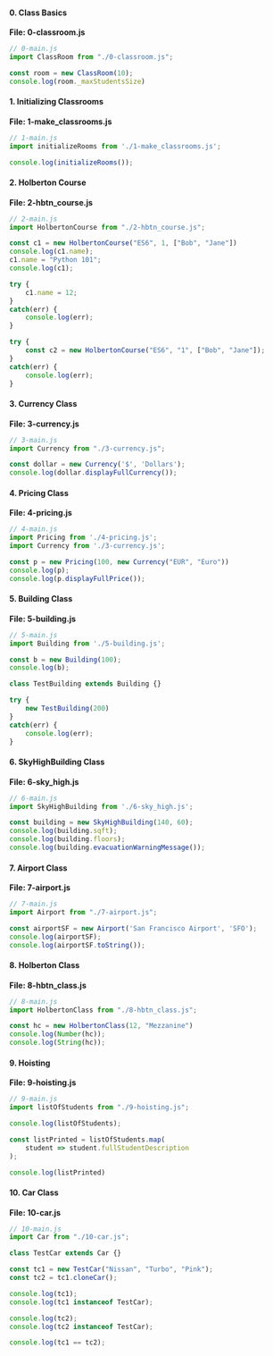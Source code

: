 #### 0. Class Basics

**File: 0-classroom.js**

```javascript
// 0-main.js
import ClassRoom from "./0-classroom.js";

const room = new ClassRoom(10);
console.log(room._maxStudentsSize)
```

#### 1. Initializing Classrooms

**File: 1-make_classrooms.js**

```javascript
// 1-main.js
import initializeRooms from './1-make_classrooms.js';

console.log(initializeRooms());
```

#### 2. Holberton Course

**File: 2-hbtn_course.js**

```javascript
// 2-main.js
import HolbertonCourse from "./2-hbtn_course.js";

const c1 = new HolbertonCourse("ES6", 1, ["Bob", "Jane"])
console.log(c1.name);
c1.name = "Python 101";
console.log(c1);

try {
    c1.name = 12;
} 
catch(err) {
    console.log(err);
}

try {
    const c2 = new HolbertonCourse("ES6", "1", ["Bob", "Jane"]);
}
catch(err) {
    console.log(err);
}
```

#### 3. Currency Class

**File: 3-currency.js**

```javascript
// 3-main.js
import Currency from "./3-currency.js";

const dollar = new Currency('$', 'Dollars');
console.log(dollar.displayFullCurrency());
```

#### 4. Pricing Class

**File: 4-pricing.js**

```javascript
// 4-main.js
import Pricing from './4-pricing.js';
import Currency from './3-currency.js';

const p = new Pricing(100, new Currency("EUR", "Euro"))
console.log(p);
console.log(p.displayFullPrice());
```

#### 5. Building Class

**File: 5-building.js**

```javascript
// 5-main.js
import Building from './5-building.js';

const b = new Building(100);
console.log(b);

class TestBuilding extends Building {}

try {
    new TestBuilding(200)
}
catch(err) {
    console.log(err);
}
```

#### 6. SkyHighBuilding Class

**File: 6-sky_high.js**

```javascript
// 6-main.js
import SkyHighBuilding from './6-sky_high.js';

const building = new SkyHighBuilding(140, 60);
console.log(building.sqft);
console.log(building.floors);
console.log(building.evacuationWarningMessage());
```

#### 7. Airport Class

**File: 7-airport.js**

```javascript
// 7-main.js
import Airport from "./7-airport.js";

const airportSF = new Airport('San Francisco Airport', 'SFO');
console.log(airportSF);
console.log(airportSF.toString());
```

#### 8. Holberton Class

**File: 8-hbtn_class.js**

```javascript
// 8-main.js
import HolbertonClass from "./8-hbtn_class.js";

const hc = new HolbertonClass(12, "Mezzanine")
console.log(Number(hc));
console.log(String(hc));
```

#### 9. Hoisting

**File: 9-hoisting.js**

```javascript
// 9-main.js
import listOfStudents from "./9-hoisting.js";

console.log(listOfStudents);

const listPrinted = listOfStudents.map(
    student => student.fullStudentDescription
);

console.log(listPrinted)
```

#### 10. Car Class

**File: 10-car.js**

```javascript
// 10-main.js
import Car from "./10-car.js";

class TestCar extends Car {}

const tc1 = new TestCar("Nissan", "Turbo", "Pink");
const tc2 = tc1.cloneCar();

console.log(tc1);
console.log(tc1 instanceof TestCar);

console.log(tc2);
console.log(tc2 instanceof TestCar);

console.log(tc1 == tc2);
```


